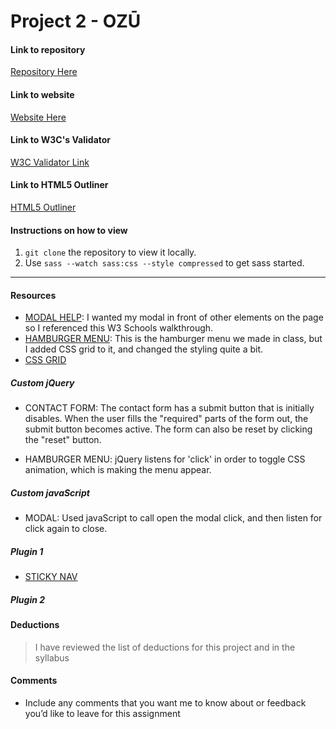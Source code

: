 # Project 2 - OZŪ

#### Link to repository
[Repository Here](https://github.com/hhannakayee/project-2_preston-hanna.git)

#### Link to website
[Website Here](http://hannapreston.design/MMC6278/project-2_final)
<!-- Edit this for Project 2 - Part 3 -->

#### Link to W3C's Validator
[W3C Validator Link](https://validator.w3.org/)

#### Link to HTML5 Outliner
[HTML5 Outliner](https://gsnedders.html5.org/outliner/)

#### Instructions on how to view
1. `git clone` the repository to view it locally.
2. Use `sass --watch sass:css --style compressed` to get sass started.

---

#### Resources
- [MODAL HELP](https://www.w3schools.com/howto/howto_css_modals.asp): I wanted my modal in front of other elements on the page so I referenced this W3 Schools walkthrough.
- [HAMBURGER MENU](https://codepen.io/createlyn/pen/xJYmZx): This is the hamburger menu we made in class, but I added CSS grid to it, and changed the styling quite a bit.
- [CSS GRID](https://developer.mozilla.org/en-US/docs/Tools/Page_Inspector/How_to/Examine_grid_layouts)

##### Custom jQuery
- CONTACT FORM: The contact form has a submit button that is initially disables. When the user fills the "required" parts of the form out, the submit button becomes active. The form can also be reset by clicking the "reset" button.

- HAMBURGER MENU: jQuery listens for 'click' in order to toggle CSS animation, which is making the menu appear.

##### Custom javaScript
- MODAL: Used javaScript to call open the modal click, and then listen for click again to close.

##### Plugin 1
- [STICKY NAV](https://www.jqueryscript.net/demo/jQuery-Plugin-For-Responsive-Sticky-Site-Header-Stickable/)

##### Plugin 2

#### Deductions
> I have reviewed the list of deductions for this
project and in the syllabus

#### Comments
- Include any comments that you want me to know about or feedback you’d like to leave for this assignment
